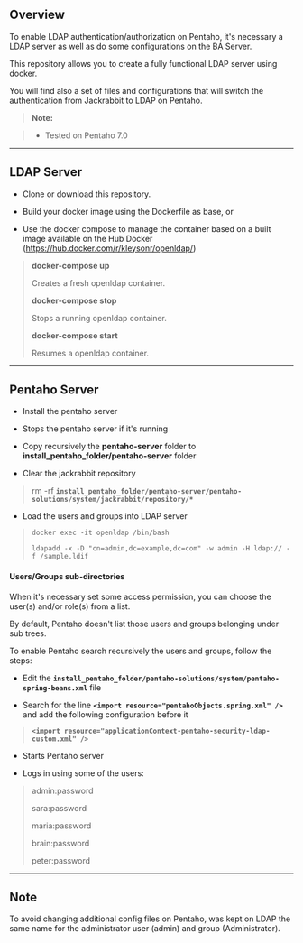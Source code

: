 Overview
-------------

To enable LDAP authentication/authorization on Pentaho, it's necessary a LDAP server as well as do some configurations on the BA Server.

This repository allows you to create a fully functional LDAP server using docker.

You will find also a set of files and configurations that will switch the authentication from Jackrabbit to LDAP on Pentaho.

> **Note:**

> - Tested on Pentaho 7.0

----------

LDAP Server
-------------

- Clone or download this repository.

- Build your docker image using the Dockerfile as base, or
 
- Use the docker compose to manage the container based on a built image available on the Hub Docker (https://hub.docker.com/r/kleysonr/openldap/)
> **docker-compose up**
>
>Creates a fresh openldap container.
> 
> **docker-compose stop**
>
>Stops a running openldap container.
>
> **docker-compose start**
>
>Resumes a openldap container.

----------

Pentaho Server
-------------

- Install the pentaho server

- Stops the pentaho server if it's running

- Copy recursively the **pentaho-server** folder to **install_pentaho_folder/pentaho-server** folder

- Clear the jackrabbit repository
> rm -rf **``install_pentaho_folder/pentaho-server/pentaho-solutions/system/jackrabbit/repository/*``**

- Load the users and groups into LDAP server
> ``docker exec -it openldap /bin/bash``
>
> ``ldapadd -x -D "cn=admin,dc=example,dc=com" -w admin -H ldap:// -f /sample.ldif``

#### <i class="icon-folder-open"></i> Users/Groups sub-directories

When it's necessary set some access permission, you can choose the user(s) and/or role(s) from a list.

By default, Pentaho doesn't list those users and groups belonging under sub trees. 

To enable Pentaho search recursively the users and groups, follow the steps:

- Edit the **``install_pentaho_folder/pentaho-solutions/system/pentaho-spring-beans.xml``** file

- Search for the line **``<import resource="pentahoObjects.spring.xml" />``** and add the following configuration before it
>**``<import resource="applicationContext-pentaho-security-ldap-custom.xml" />``**

- Starts Pentaho server

- Logs in using some of the users:
> admin:password
>
> sara:password
>
> maria:password
>
> brain:password
>
> peter:password

----------

Note
-------------

To avoid changing additional config files on Pentaho, was kept on LDAP the same name for the administrator user (admin) and group (Administrator).
